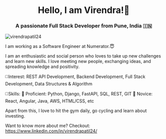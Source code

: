 # 
<h1 align="center">Hello, I am Virendra!👋</h1>
<h3 align="center">A passionate Full Stack Developer from Pune, India &#127470;&#127475</h3>

<p align="left"> <img src="https://komarev.com/ghpvc/?username=virendrapatil24&label=Profile%20views&color=0e75b6&style=flat" alt="virendrapatil24" /> </p>

I am working as a Software Engineer at Numerator.😇

I am an enthusiastic and social person who loves to take up new challenges and learn new skills. I love meeting new people, exchanging ideas, and spreading knowledge and positivity.

◻️Interest: REST API Development, Backend Development, Full Stack Development, Data Structures & Algorithm

◻️Skills:
🔗 Proficient: Python, Django, FastAPI, SQL, REST, GIT
🔗 Novice: React, Angular, Java, AWS, HTML/CSS, etc

Apart from this, I love to hit the gym daily, go cycling and learn about investing.

Want to know more about me?
Checkout: https://www.linkedin.com/in/virendrapatil24/


